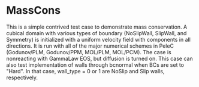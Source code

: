 # MassCons

This is a simple contrived test case to demonstrate mass conservation. A cubical
domain with various types of boundary (NoSlipWall, SlipWall, and Symmetry) is
initialized with a uniform velocity field with components in all directions. It
is run with all of the major numerical schemes in PeleC (Godunov/PLM,
Godunov/PPM, MOL/PLM, MOL/PCM). The case is nonreacting with GammaLaw EOS, but
diffusion is turned on. This case can also test implementation of walls through
bcnormal when BCs are set to "Hard". In that case, wall_type = 0 or 1 are
NoSlip and Slip walls, respectively.
